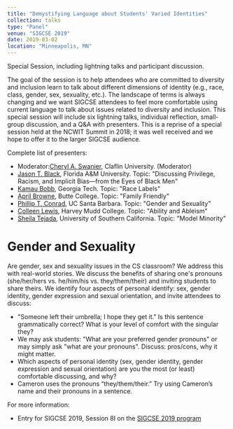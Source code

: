 ```yaml
---
title: "Demystifying Language about Students' Varied Identities"
collection: talks
type: "Panel"
venue: "SIGCSE 2019"
date: 2019-03-02
location: "Minneapolis, MN"
---
```


Special Session, including lightning talks and participant discussion.

The goal of the session is to help attendees who are committed to
diversity and inclusion learn to talk about different dimensions of
identity (e.g., race, class, gender, sex, sexuality, etc.). The
landscape of terms is always changing and we want SIGCSE attendees to
feel more comfortable using current language to talk about issues
related to diversity and inclusion. This special session will include
six lightning talks, individual reflection, small-group discussion,
and a Q&A with presenters. This is a reprise of a special session held
at the NCWIT Summit in 2018; it was well received and we hope to offer
it to the larger SIGCSE audience.

Complete list of presenters:

* Moderator:[Cheryl A. Swanier](http://www.claflin.edu/academics-research/faculty-research/meet-our-faculty/dr.-cheryl-a.-swanier), Claflin University. (Moderator)
* [Jason T. Black](http://www.famu.edu/index.cfm?cis&BlackProfile), Florida A&M University. Topic: "Discussing Privilege, Racism, and Implicit Bias&mdash;from the Eyes of Black Men"
* [Kamau Bobb](http://kamaubobb.com/), Georgia Tech. Topic: "Race Labels"
* [April Browne](https://www.butte.edu/ou-search/?query=april+browne), Butte College.  Topic: "Family Friendly"
* [Phillip T. Conrad](https://cs.ucsb.edu/~pconrad), UC Santa Barbara. Topic: "Gender and Sexuality"
* [Colleen Lewis](http://blogs.hmc.edu/lewis/), Harvey Mudd College. Topic: "Ability and Ableism"
* [Sheila Tejada](http://www-bcf.usc.edu/~stejada/), University of Southern California. Topic: "Model Minority"


# Gender and Sexuality

Are gender, sex and sexuality issues in the CS classroom? We address
this with real-world stories. We discuss the benefits of sharing one's
pronouns (she/her/hers vs. he/him/his vs. they/them/their) and
inviting students to share theirs. We identify four aspects of
personal identify: sex, gender identity, gender expression and sexual
orientation, and invite attendees to discuss:

* "Someone left their umbrella; I hope they get it."  Is this sentence
  grammatically correct? What is your level of comfort with the
  singular they?
* We may ask students: "What are your preferred gender pronouns" or
  may simply ask "what are your pronouns".  Discuss: pros/cons, why it
  might matter.
* Which aspects of personal identity (sex, gender identity, gender
  expression and sexual orientation) are you the most (or least)
  comfortable discussing, and why?
* Cameron uses the pronouns “they/them/their.” Try using Cameron’s
  name and their pronouns in a sentence.

For more information:

* Entry for SIGCSE 2019, Session 8I on the [SIGCSE 2019 program](https://whova.com/embedded/session/sigcs_201902/488464/)

